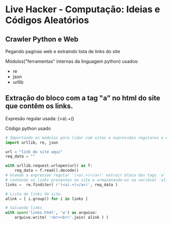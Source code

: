 # Live Hacker - Computação: Ideias e Códigos Aleatórios

## Crawler Python e Web

Pegando paginas web e extraindo lista de links do site

Módulos("ferramentas" internas da linguagem python) usados:

* re
* json
* urllib

## Extração do bloco com a tag "a" no html do site que contêm os links.


Expresão regular usada: (<a).+(</a>)

Código python usado

```python
# Importando os módulos para lidar com sites e expressões regulares e estruturas e arquivos json.
import urllib, re, json

url = "link do site aqui"
req_data = ""

with urllib.request.urlopen(url) as f:
	req_data = f.read().decode()
# Usando a expressão regular '(<a).+(</a>)' extrair bloco das tags 'a'
# contendo os links presentes no site e armazenando-os na variável 'alink'
links =  re.finditer( r'(<a).+(</a>)', req_data )

# Lista de links do site.
alink = [ i.group() for i in links ]

# Salvando links
with open('links.html', 'w') as arquivo:
	arquivo.write( '<br><br>'.join( alink ) )
```

